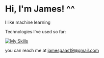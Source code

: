 # Hi, I'm James! ^^

I like machine learning

Technologies I've used so far:

[![My Skills](https://skillicons.dev/icons?i=java,py,r,git,github,mysql)](https://skillicons.dev)

you can reach me at jamesgaas19@gmail.com
